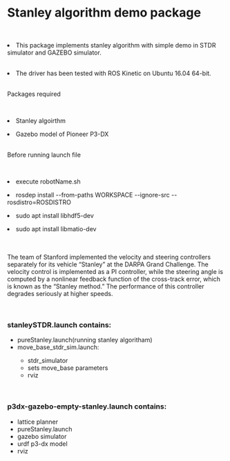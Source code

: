 <h1>Stanley algorithm demo package</h1>
<br>
<p><li>This package implements stanley algorithm with simple demo in STDR simulator and GAZEBO simulator.</li>
<br>
<p><li>The driver has been tested with ROS Kinetic on Ubuntu 16.04 64-bit.</li>
<br>
<p>Packages required</p>
<br>
<p a href="https://github.com/br5555/stanley"><li>Stanley algoirthm</li>
<p a href="https://github.com/allenh1/p2os"><li>Gazebo model of Pioneer P3-DX</li>
<br>
<p>Before running launch file</p>
<br>
<p><li>execute robotName.sh</li>
<p><li>rosdep install --from-paths WORKSPACE --ignore-src --rosdistro=ROSDISTRO</li>
<p><li>sudo apt install libhdf5-dev</li>
<p><li>sudo apt install libmatio-dev
</li>
<br>
<br>
<p>The team of Stanford  implemented the velocity and steering controllers
separately for its vehicle “Stanley” at the DARPA Grand Challenge. The velocity
control is implemented as a PI controller, while the steering angle is computed by a
nonlinear feedback function of the cross-track error, which is known as the “Stanley
method.” The performance of this controller degrades seriously at higher speeds.</p>
<br>
<h3>stanleySTDR.launch contains:</h3>

  <ul>
  <li>pureStanley.launch(running stanley algoritham)</li>
  <li >move_base_stdr_sim.launch: </li>
    <ul>
        <li>stdr_simulator </li>
         <li>sets move_base parameters </li>
          <li>rviz </li>
    </ul>
  </ul>
<br>
<h3>p3dx-gazebo-empty-stanley.launch contains:</h3>

  <ul>
  <li>lattice planner</li>
  <li>pureStanley.launch</li>
  <li>gazebo simulator</li>
  <li>urdf p3-dx model</li>
  <li>rviz</li>
  </ul>

 


